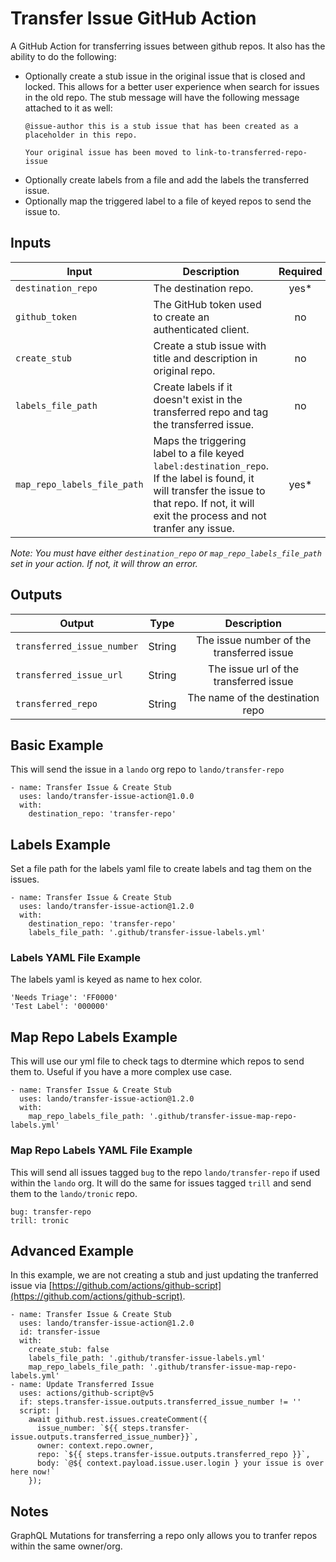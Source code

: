 # Transfer Issue GitHub Action

A GitHub Action for transferring issues between github repos.  It also has the ability to do the following:

* Optionally create a stub issue in the original issue that is closed and locked.  This allows for a better user experience when search for issues in the old repo.  The stub message will have the following message attached to it as well:
  ```
  @issue-author this is a stub issue that has been created as a placeholder in this repo.

  Your original issue has been moved to link-to-transferred-repo-issue
  ```
* Optionally create labels from a file and add the labels the transferred issue.
* Optionally map the triggered label to a file of keyed repos to send the issue to.

## Inputs

Input | Description | Required | Default |
----------|-------------|:----------:|:-------:|
| `destination_repo` | The destination repo. | yes* |-|
| `github_token` | The GitHub token used to create an authenticated client. | no | `${{github.token}}` |
| `create_stub` | Create a stub issue with title and description in original repo. | no | `true` |
| `labels_file_path` | Create labels if it doesn't exist in the transferred repo and tag the transferred issue. | no |-|
| `map_repo_labels_file_path` | Maps the triggering label to a file keyed `label:destination_repo`. If the label is found, it will transfer the issue to that repo. If not, it will exit the process and not tranfer any issue. | yes* |-|

_Note: You must have either `destination_repo` or `map_repo_labels_file_path` set in your action.  If not, it will throw an error._

## Outputs

Output | Type | Description |
----------|-------------|:----------:|
| `transferred_issue_number` | String | The issue number of the transferred issue |
| `transferred_issue_url` | String | The issue url of the transferred issue |
| `transferred_repo` | String | The name of the destination repo |

## Basic Example

This will send the issue in a `lando` org repo to `lando/transfer-repo` 

```
- name: Transfer Issue & Create Stub
  uses: lando/transfer-issue-action@1.0.0
  with:
    destination_repo: 'transfer-repo'
```

## Labels Example

Set a file path for the labels yaml file to create labels and tag them on the issues.

```
- name: Transfer Issue & Create Stub
  uses: lando/transfer-issue-action@1.2.0
  with:
    destination_repo: 'transfer-repo'
    labels_file_path: '.github/transfer-issue-labels.yml'
```

### Labels YAML File Example

The labels yaml is keyed as name to hex color.  

```
'Needs Triage': 'FF0000'
'Test Label': '000000'
```

## Map Repo Labels Example

This will use our yml file to check tags to dtermine which repos to send them to.  Useful if you have a more complex use case.

```
- name: Transfer Issue & Create Stub
  uses: lando/transfer-issue-action@1.2.0
  with:
    map_repo_labels_file_path: '.github/transfer-issue-map-repo-labels.yml'
```

### Map Repo Labels YAML File Example

This will send all issues tagged `bug` to the repo `lando/transfer-repo` if used within the `lando` org.  It will do the same for issues tagged `trill` and send them to the `lando/tronic` repo. 

```
bug: transfer-repo
trill: tronic
```

## Advanced Example

In this example, we are not creating a stub and just updating the tranferred issue via [https://github.com/actions/github-script](https://github.com/actions/github-script).

```
- name: Transfer Issue & Create Stub
  uses: lando/transfer-issue-action@1.2.0
  id: transfer-issue
  with:
    create_stub: false
    labels_file_path: '.github/transfer-issue-labels.yml'
    map_repo_labels_file_path: '.github/transfer-issue-map-repo-labels.yml'
- name: Update Transferred Issue
  uses: actions/github-script@v5
  if: steps.transfer-issue.outputs.transferred_issue_number != ''
  script: |
    await github.rest.issues.createComment({
      issue_number: `${{ steps.transfer-issue.outputs.transferred_issue_number}}`,
      owner: context.repo.owner,
      repo: `${{ steps.transfer-issue.outputs.transferred_repo }}`,
      body: `@${ context.payload.issue.user.login } your issue is over here now!`
    });

```

## Notes

GraphQL Mutations for transferring a repo only allows you to tranfer repos within the same owner/org.  